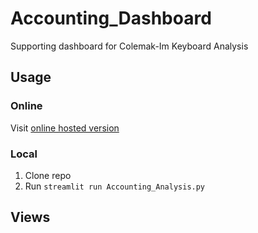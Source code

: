 # Accounting_Dashboard

Supporting dashboard for Colemak-Im Keyboard Analysis

## Usage

### Online

Visit [online hosted version](https://ffa-project.streamlit.app/)

### Local

1. Clone repo
2. Run `streamlit run Accounting_Analysis.py`


## Views

